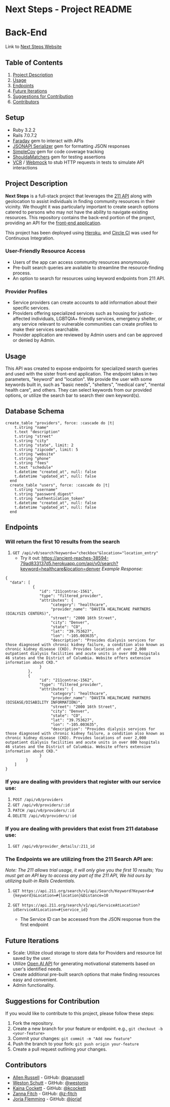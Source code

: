 # Next Steps - Project README
# Back-End

Link to [Next Steps Website](https://next-steps-front-end-4778e35e4143.herokuapp.com/)
## Table of Contents

1. [Project Description](#project-description)
3. [Usage](#usage)
4. [Endpoints](#endpoints)
5. [Future Iterations](#future-iterations)
6. [Suggestions for Contribution](#suggestions-for-contribution)
7. [Contributors](#contributors)

## Setup
- Ruby 3.2.2
- Rails 7.0.7.2
- [Faraday](https://github.com/lostisland/faraday) gem to interact with APIs
- [JSONAPI Serializer](https://github.com/jsonapi-serializer/jsonapi-serializer) gem for formatting JSON responses
- [SimpleCov](https://github.com/simplecov-ruby/simplecov) gem for code coverage tracking
- [ShouldaMatchers](https://github.com/thoughtbot/shoulda-matchers) gem for testing assertions
- [VCR](https://github.com/vcr/vcr) / [Webmock](https://github.com/bblimke/webmock) to stub HTTP requests in tests to simulate API interactions

## Project Description

**Next Steps** is a full-stack project that leverages the [211 API](https://apiportal.211.org) along with geolocation to assist individuals in finding community resources in their vicinity.  We thought it was particularly important to create search options catered to persons who may not have the ability to navigate existing resources. This repository contains the back-end portion of the project, providing an API for the [front-end application](https://github.com/westonio/next-steps-front-end).

This project has been deployed using [Heroku](https://id.heroku.com/login), and [Circle CI](https://circleci.com/) was used for Continuous Integration.


### User-Friendly Resource Access
- Users of the app can access community resources anonymously.
- Pre-built search queries are available to streamline the resource-finding process.
- An option to search for resources using keyword endpoints from 211 API.  

### Provider Profiles
- Service providers can create accounts to add information about their specific services.
- Providers offering specialized services such as housing for justice-affected individuals, LGBTQIA+ friendly services, emergency shelter, or any service relevant to vulnerable communities can create profiles to make their services searchable.
- Provider application are reviewed by Admin users and can be approved or denied by Admin.

## Usage

This API was created to expose endpoints for specialized search queries and used with the sister front-end application.  The endpoint takes in two parameters, "keyword" and "location".  We provide the user with some keywords built in, such as "basic needs", "shelters", "medical care", "mental health care", and others.  They can select keywords from our provided options, or utilize the search bar to search their own keyword(s).

## Database Schema
```
create_table "providers", force: :cascade do |t|
    t.string "name"
    t.text "description"
    t.string "street"
    t.string "city"
    t.string "state", limit: 2
    t.string "zipcode", limit: 5
    t.string "website"
    t.string "phone"
    t.string "fees"
    t.text "schedule"
    t.datetime "created_at", null: false
    t.datetime "updated_at", null: false
  end
  create_table "users", force: :cascade do |t|
    t.string "username"
    t.string "password_digest"
    t.string "authentication_token"
    t.datetime "created_at", null: false
    t.datetime "updated_at", null: false
  end
```

## Endpoints
### Will return the first 10 results from the search

1. `GET /api/v0/search?keyword=="checkbox"&location="location_entry"`
      * Try it out: https://ancient-reaches-38594-79ad833137d5.herokuapp.com/api/v0/search?keyword=healthcare&location=denver
_Example Response:_
```
{
  "data": [
            {
               "id": "211contrac-1561",
               "type": "filtered_provider",
               "attributes": {
                    "category": "healthcare",
                    "provider_name": "DAVITA HEALTHCARE PARTNERS (DIALYSIS CENTERS)",
                    "street": "2000 16th Street",
                    "city": "Denver",
                    "state": "CO",
                    "lat": "39.753627",
                    "lon": "-105.003635",
                    "description": "Provides dialysis services for those diagnosed with chronic kidney failure, a condition also known as chronic kidney disease (CKD). Provides locations of over 2,000 outpatient dialysis facilities and acute units in over 800 hospitals 46 states and the District of Columbia. Website offers extensive information about CKD."
               }
          },
          {
               "id": "211contrac-1562",
               "type": "filtered_provider",
               "attributes": {
                    "category": "healthcare",
                    "provider_name": "DAVITA HEALTHCARE PARTNERS (DISEASE/DISABILITY INFORMATION)",
                    "street": "2000 16th Street",
                    "city": "Denver",
                    "state": "CO",
                    "lat": "39.753627",
                    "lon": "-105.003635",
                    "description": "Provides dialysis services for those diagnosed with chronic kidney failure, a condition also known as chronic kidney disease (CKD). Provides locations of over 2,000 outpatient dialysis facilities and acute units in over 800 hospitals 46 states and the District of Columbia. Website offers extensive information about CKD."
               }
         }
    ]
}
```

### If you are dealing with providers that register with our service use:  

1. `POST /api/v0/providers`
2. `GET /api/v0/providers/:id`
3. `PATCH /api/v0/providers/:id`
4. `DELETE /api/v0/providers/:id`

### If you are dealing with providers that exist from 211 database use: 

1. `GET /api/v0/provider_details/:211_id`

### The Endpoints we are utilizing from the 211 Search API are:  
  *Note: The 211 allows trial usage, it will only give you the first 10 results;*
  *You must get an API key to access any part of the 211 API, We hid ours by utilizing built-in Rails Credentials.*

1. `GET https://api.211.org/search/v1/api/Search/Keyword?Keyword=#{keyword}&Location=#{location}&Distance=10`
    
2. `GET https://api.211.org/search/v1/api/ServiceAtLocation?idServiceAtLocation=#{service_id}`
    * The Service ID can be accessed from the JSON response from the first endpoint 

    
## Future Iterations

- Scale: Utilize cloud storage to store data for Providers and resource list saved by the user.  
- Utilize [Open AI API](https://openai.com/blog/openai-api) for generating motivational statements based on user's identified needs.
- Create additional pre-built search options that make finding resources easy and convenient.
- Admin functionality.

## Suggestions for Contribution

If you would like to contribute to this project, please follow these steps:

1. Fork the repository.
2. Create a new branch for your feature or endpoint. e.g., `git checkout -b <your-feature>`
3. Commit your changes: `git commit -m "Add new feature"`
4. Push the branch to your fork: `git push origin your-feature`
5. Create a pull request outlining your changes.

## Contributors

- [Allen Russell](allenrusselldev@gmail.com) - GitHub: [@garussell](https://github.com/garussell)
- [Weston Schutt](wtschutt@gmail.com)        - GitHub: [@westonio](https://github.com/westonio)
- [Kaina Cockett](kainacockett@gmail.com)    - GitHub: [@kcockett](https://github.com/kcockett)
- [Zanna Fitch](zannafitch@gmail.com)        - GitHub: [@z-fitch](https://github.com/z-fitch)
- [Jorja Flemming](aset284@gmail.com)        - GitHub: [@jorjaf](https://github.com/jorjaf)
